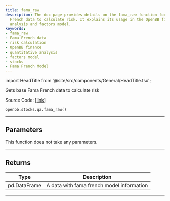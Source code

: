```yaml
---
title: fama_raw
description: The doc page provides details on the fama_raw function for getting Fama
  French data to calculate risk. It explains its usage in the OpenBB finance's quantitative
  analysis and factors model.
keywords:
- fama_raw
- Fama French data
- risk calculation
- OpenBB finance
- quantitative analysis
- factors model
- stocks
- Fama French Model
---
```


import HeadTitle from '@site/src/components/General/HeadTitle.tsx';

<HeadTitle title="stocks.qa.fama_raw - Reference | OpenBB SDK Docs" />

Gets base Fama French data to calculate risk

Source Code: [[link](https://github.com/OpenBB-finance/OpenBBTerminal/tree/main/openbb_terminal/stocks/quantitative_analysis/factors_model.py#L20)]

```python
openbb.stocks.qa.fama_raw()
```

---

## Parameters

This function does not take any parameters.

---

## Returns

| Type | Description |
| ---- | ----------- |
| pd.DataFrame | A data with fama french model information |
---
